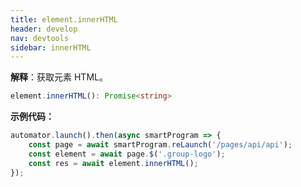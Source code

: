 ```yaml
---
title: element.innerHTML
header: develop
nav: devtools
sidebar: innerHTML
---
```



**解释**：获取元素 HTML。

```ts
element.innerHTML(): Promise<string>
```
**示例代码：**

```js
automator.launch().then(async smartProgram => {
    const page = await smartProgram.reLaunch('/pages/api/api');
    const element = await page.$('.group-logo');
    const res = await element.innerHTML();
});
```
